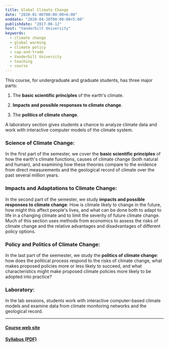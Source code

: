 ```yaml
---
title: Global Climate Change
date: "2020-01-06T00:00:00+6:00"
enddate: "2020-04-20T00:00:00+5:00"
publishdate: "2017-06-12"
host: "Vanderbilt University"
keywords:
  - climate change
  - global warming
  - climate policy
  - cap-and-trade
  - Vanderbilt University
  - teaching
  - course
---
```


This course, for undergraduate and graduate students, has three major parts:

1. The __basic scientific principles__ of the earth's climate.

1. __Impacts and possible responses to climate change__.

1. The __politics of climate change__.


A laboratory section gives students a chance to
analyze climate data and work with interactive
computer models of the climate system.

<!--more-->

### Science of Climate Change:

In the first part of the semester, we cover the __basic scientific
principles__ of how the earth's climate functions, causes of climate change
(both natural and human), and examining how these theories compare to the
evidence from direct measurements and the geological record of climate over
the past several million years.


### Impacts and Adaptations to Climate Change:

In the second part of the semester, we study __impacts and possible responses to climate change__:
How is climate likely to change in the future,
how might this affect people's lives,
and what can be done both to adapt to life in a changing climate and to limit the severity of future climate change. Much of this section
uses methods from economics to assess the risks of climate change and the relative
advantages and disadvantages of different policy options.

### Policy and Politics of Climate Change:

In the last part of the seemester, we study the __politics of climate change__: how does the political process
respond to the risks of climate change, what makes proposed policies more or
less likely to succeed, and what characteristics might make proposed climate policies
more likely to be adopted into practice?


### Laboratory:

In the lab sessions, students work with interactive
computer-based climate models and examine data from climate monitoring networks
and the geological record.

---

#### [Course web site](https://ees3310.jgilligan.org)

#### [Syllabus (PDF)](https://ees3310.jgilligan.org/files/EES_3310_5310_syllabus.pdf)

